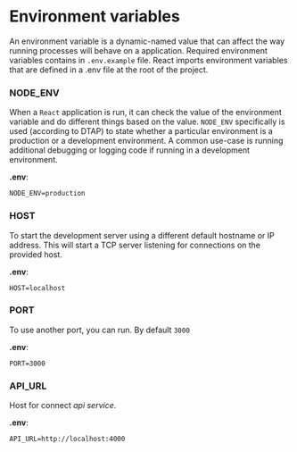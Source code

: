 # Environment variables

An environment variable is a dynamic-named value that can affect the way running processes will behave on a application.
Required environment variables contains in `.env.example` file.
React imports environment variables that are defined in a .env file at the root of the project.

### NODE_ENV

When a `React` application is run, it can check the value of the environment variable and do different things based on the value. `NODE_ENV` specifically is used (according to DTAP) to state whether a particular environment is a production or a development environment. A common use-case is running additional debugging or logging code if running in a development environment.

**.env**:

```
NODE_ENV=production
```

### HOST

To start the development server using a different default hostname or IP address. This will start a TCP server listening for connections on the provided host.

**.env**:

```
HOST=localhost
```

### PORT

To use another port, you can run. By default `3000`

**.env**:

```
PORT=3000
```

### API_URL

Host for connect *api service*.

**.env**:

```
API_URL=http://localhost:4000
```
